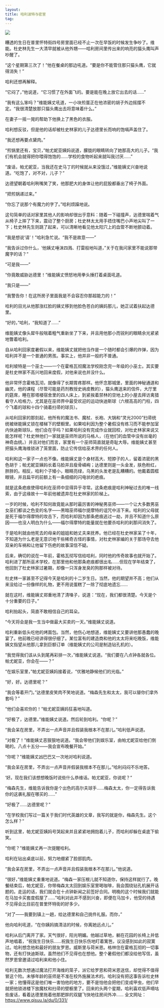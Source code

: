 ```yaml
---
layout: 
title: 哈利波特与密室
tag: 
---
```


![](https://timgsa.baidu.com/timg?image&quality=80&size=b9999_10000&sec=1529645147568&di=eb87c6437906e1f95d0f20d78817d69a&imgtype=jpg&src=http%3A%2F%2Fimg4.imgtn.bdimg.com%2Fit%2Fu%3D1318165484%2C2457571056%26fm%3D214%26gp%3D0.jpg)

糟透的生日在普里怀特街四号房里面已经不止一次在早饭的时候发生争吵了。维能。杜史林先生一大清早就被从他外甥——哈利房间里传出来的响亮的猫头鹰叫声吵醒了。 

“这个星期第三次了！”他在餐桌的那边吼道。“要是你不能管住那只猫头鹰，它就得消失！” 

哈利还想再解释。 

“它闷了，”他说道，“它习惯了在外面飞的。要是能在晚上放它出去的话……” 

“我有这么笨吗？”维能姨丈吼道，一小块煎蛋正在他浓密的胡子外边摇摆不定。“我很清楚放那只猫头鹰出去将意味着什么。” 

在妻子一摇一晃的帮助下他换上了黑色的衣服。 

哈利想反驳，但是他的话却被杜史林家的儿子达德里长而响的饱嗝声盖住了。 

“我还想再要点黛肉。” 

“煎锅里还有，宝贝，”帕尤妮亚姨妈说道，朦胧的眼睛转向了她那高大的儿子。“我们有机会就得把你喂得饱饱的……学校的食物听起来就叫我讨厌……” 

“废话，帕尤妮亚，当我还在史马丁的时候就从来没饿过，”维能姨丈兴奋地说道。“吃饱了，对不对，儿子？” 

达德望朝着哈利咧嘴笑了笑，他那肥大的身体让他的屁股都垂出了椅子外面。 

“把煎锅递过来。” 

“你忘了说那个有魔力的字了。”哈利烦躁地说。 

这句简单的话对家里其他人的影响却很出乎意料：随着一下碰撞声，达德里喘着气从椅子上摔了下来，震动了整个厨房；杜史林太太用手捂住嘴巴小声地尖叫了一下；杜史林先生则跳了起来，可以清晰地看见他太阳穴上的血管不断地颤动着。 

“我是想说‘请’！”哈利急忙说。“我不是故意——” 

“我告诉过你什么，‘他姨丈唾沫四溅、打雷般地叫道，”关于在我问家里不能说那带魔字的话？“ 

“可是我——” 

“你竟敢威胁达德里！”维能姨丈愤怒地用拳头捶打着桌面吼道。 

“我只是——” 

“我警告你！在这所房子里面我是不会容忍你那超能力的！” 

哈利的目光从他那涨红脸的姨丈移到他脸色苍白的姨妈那儿，她正试着扶起达德里。 

“好的，”哈利，“我知道了……” 

维能姨丈像头犀牛般喘着粗气重新坐了下来，并且用他那小而锐利的眼睛余光紧紧地瞥着哈利。 

自从哈利回家度暑假以来，维能姨丈就把他当作是一个随时都会引爆的炸弹，因为哈利并不是一个普通的男孩。事实上，他并非一般的不普通。 

哈利坡特是一个巫士——一个在霍格瓦彻魔法学校刚念完一年级的小巫士。其实要是杜史林家不高兴地回来度假，对他来说也并没什么。 

他非常怀念霍格瓦沏，就像得了长期胃疼那样。他怀念那城堡，里面的神秘通道和幽灵，他的课程（尽管可能是药剂教授史纳皮教的），猫头鹰送来的信件，大厅里的筵席，睡在那塔楼宿舍里的四人床上，到紧挨着禁林的空地上的小屋去拜访禽猎看守人哈格力，尤其是在巫师界中最受欢迎的运动快迪斯球（六根高高的门柱，四个飞着的球和十四个骑着扫帚的球员）。 

从哈利回家的那刻起，他所有的魔法书、魔杖、长袍、大锅和“灵光2000”扫帚统统被继能姨丈锁在楼梯下的壁橱里。如果哈利因为整个暑假没有练习而不能参加室内快迪斯球队，他们会在乎吗？如果哈利没有完成作业就回校，对杜史林家来说又能怎样呢？杜史林他们一家就是巫师所说的马格人，（在他们的血管中没有丝毫的神奇血统。）并且对他们而言，家里有一个巫师简直就是奇耻大辱。维能姨丈甚至把猫头鹰海维锁进了笼里面，防止它传信给巫术界的任何人。 

哈利和这一家子一点也不像。维能姨丈是个身材高大、短脖子的人，留着浓密的黑色胡于；帕尤妮亚姨妈长着马脸并且瘦骨嶙峋；达德里则是一头金发，肤色粉红，胖胖的。相反，哈利个子矮小，眼睛亮绿，乌黑的头发老是乱糟糟的。他戴着圆框眼镜，并且扁平的前额上有一条细细的闪电状的疤痕。 

就是这条疤痕使得哈利在巫师中显得异乎寻常。这条疤痕是哈利神秘过去的唯一线索，由于这缘故十一年前他被遗弃在杜史林家的阶梯上。 

一岁的时候，哈利不知何故竟能从那时最厉害的神秘男巫师——一个让大多数男巫女巫们都谈之色变的名字——黑暗巫师福尔提摩特的诅咒中活下来。哈利的父母就是死于福尔得摩特的攻击下，而哈利却因为那条疤痕逃过一劫，并且不知道什么原因——也没人明白为什么——福尔得摩特的能量就在他要杀哈利的刹那间消失了。 

于是哈利就由他死去的母亲的姐姐和她丈夫来抚养。他已经在杜史林家呆了十年，不知道为什么老是无意识地干些稀奇古怪的事情，对杜史林家编的关于那场夺去他双亲的车祸和让他留下伤疤的故事深信不疑。 

后来，确切的说在一年前，霍格瓦彻写信给哈利，同时他的传奇故事也就开始了。哈利进了那所巫术学校，在那里他和他那条疤痕都很出名……但现在学年结束了，他回到了杜史林家过暑期，却像一只浑身发臭的狗那样被对待。 

杜史林一家甚至不记得今天是哈利的十二岁生日。当然，他的期望并不高；他们从来没给过一份像样的礼物，更不用说蛋糕了一除了彻底地遗忘…… 

就在这时，维能姨丈郑重地清了清嗓子，说道：“现在，我们都很清楚。今天是个十分重要的日子。” 

哈利抬起头，简直不敢相信自己的耳朵。 

“今天将会是我一生当中做最大买卖的一天。”维能姨丈说道。 

哈利重新低头吃他的烤面包。当然，他伤心地想道，维能姨丈又要讲他那愚蠢的晚宴了。他前晚已经讲得很仔细了。某位富有的建造商和他的太太将来吃晚饭，维能姨文指望从他那儿拿到巨额订单（维能姨丈的公司是制造钻孔机的）。 

“我觉得我们该从头到尾再彩排一次，”维能姨丈说道。“我们要在八点钟各就各位。帕尤妮亚，你会在——？” 

“在娱乐室里，”帕尤妮亚姨妈接着说，“优雅地静候他们的光临。” 

“好，好。达德里呢？” 

“我会等着开门。”达德里皮笑肉不笑地说道。“梅森先生和太太，我可以替你们拿外套吗？” 

“他们会喜欢你的！”帕尤妮亚姨妈狂喜地叫道。 

“好极了，达德里。”维能姨丈说道。然后轮到哈利。“你呢？” 

“我会呆在房里，不弄出一点声音并且假装我根本不在那儿。”哈利低声说道。 

“对极了！”维能姨丈恶狠狠地说道。“我会带他们到娱乐室，由帕尤妮亚给他们倒喝的。八点十五分——我会宣布晚餐开始。” 

“你呢？”维能姨丈凶巴巴又一次地对哈利说道。 

“我会呆在房里，不弄出一点声音并假装我根本不在那儿。”哈利闷闷不乐地答。 

‘好。现在我们该想想晚饭时说些什么恭维话。帕尤妮亚，你说呢？“ 

“梅森先生，维能告诉我你是个出色的高尔夫球手……梅森太太，你一定得告诉我你的这袭礼服在哪买的……” 

“好极了……达德里呢？” 

“在学校我们写过一篇关于我们时代英雄的文章，我写的就是你，梅森先生。这个怎么样？” 

听到这里，帕尤妮亚姨妈号哭起来并且紧紧地拥抱着儿子，而哈利却躲在桌底下偷笑。 

“你呢？”维能姨丈再一次提醒哈利。 

哈利在钻出桌底以前，努力地绷紧了脸部肌肉。 

“我会呆在房里，不弄出一点声音并且假装我根本不在那儿。”他说道。 

“很好，”维能姨丈重重地说道。“梅森一家压根儿就不知道你，保持这样就行了。晚餐结束后，帕尤妮亚，你带梅森太太回到娱乐室里喝咖啡，我会围绕钻孔机展开话题的。走运的话，我们就会在十点钟新闻之前签好合同。明晚的这个时候我们就能在马加卡买套度假屋了……”哈利对此并不感到兴奋，即便在马加卡，他受的待遇不见得会比目前在普里怀特街的好多少。 

“对了——我要到镇上一趟，给达德里和自己挑件礼服。而你，” 

他向哈利吼道，“在你姨妈搞清洁的时候，你离她远点儿。” 

哈利从后门离开了家。天气很好，阳光明媚。他越过草地，躺在花园的长椅上并低声地唱着，“祝我生日快乐……祝我生日快乐伤地盯着篱笆，议没感到如此的寂寞过。哈利想念他和最好的朋友罗恩。威斯里与荷米恩。格林住在霍格瓦彻的一切事物，还有打快迪斯球。虽然他们不见得也在想他。整个暑假他们都没给他写信，虽然罗恩曾邀请过哈利来和他小住。 

哈利无数次想通过魔法打开海维的笼子，派它给罗恩和荷米恩送信，却觉得不值得冒这个险。未够年龄的巫师是不准在校外施展法术的。哈利没有把这事告诉杜史林一家；他懂得这是他们唯一害怕他的地方，要不是怕他会把他们变成甲虫，他们早就把他锁进楼下放魔杖和扫帚的壁橱里了。回来的头两个星期，哈利喜欢低声嘀咕些废话，看着达德里拖着他那肥胖的双腿飞快地往房间外冲……
全文网址：https://www.qisuu.la/du/0/331/